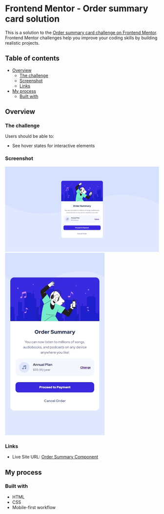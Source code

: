 # Frontend Mentor - Order summary card solution

This is a solution to the [Order summary card challenge on Frontend Mentor](https://www.frontendmentor.io/challenges/order-summary-component-QlPmajDUj). Frontend Mentor challenges help you improve your coding skills by building realistic projects. 

## Table of contents

- [Overview](#overview)
  - [The challenge](#the-challenge)
  - [Screenshot](#screenshot)
  - [Links](#links)
- [My process](#my-process)
  - [Built with](#built-with)

## Overview

### The challenge

Users should be able to:

- See hover states for interactive elements

### Screenshot

![](https://github.com/AnDel55/order-summary-component/blob/main/screenshots/desktop.jpeg)
![](https://github.com/AnDel55/order-summary-component/blob/main/screenshots/mobile.jpeg)

### Links

- Live Site URL: [Order Summary Component](https://anel-order-summary-component.netlify.app)

## My process

### Built with

- HTML
- CSS
- Mobile-first workflow

